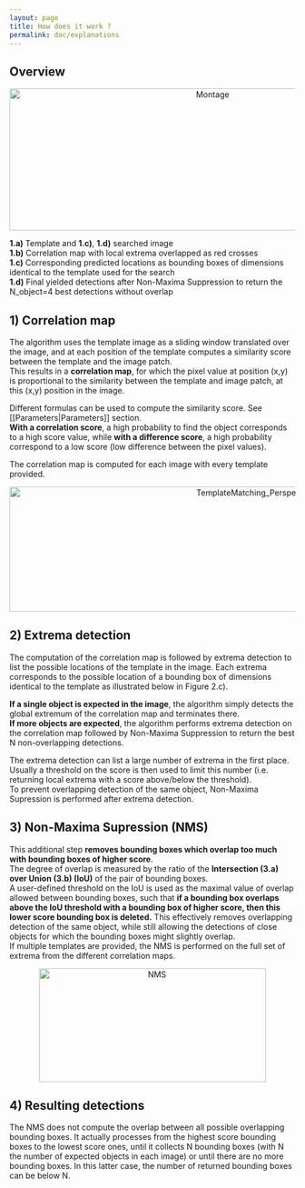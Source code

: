 ```yaml
---
layout: page
title: How does it work ?
permalink: doc/explanations
---
```


## Overview
<p align="center">
<img src="https://github.com/LauLauThom/MultiTemplateMatching/blob/master/Images/TemplateMatching_Montage.png" alt="Montage" width="700" height="250">
</p>

__1.a)__ Template and __1.c)__, __1.d)__ searched image  
__1.b)__ Correlation map with local extrema overlapped as red crosses  
__1.c)__ Corresponding predicted locations as bounding boxes of dimensions identical to the template used for the search  
__1.d)__ Final yielded detections after Non-Maxima Suppression to return the N_object=4 best detections without overlap 

## 1) Correlation map  
The algorithm uses the template image as a sliding window translated over the image, and at each position of the template computes a similarity score between the template and the image patch.  
This results in a __correlation map__, for which the pixel value at position (x,y) is proportional to the similarity between the template and image patch, at this (x,y) position in the image.   

Different formulas can be used to compute the similarity score. See [[Parameters|Parameters]] section.  
__With a correlation score__, a high probability to find the object corresponds to a high score value, while 
__with a difference score__, a high probability correspond to a low score (low difference between the pixel values).

The correlation map is computed for each image with every template provided.  

<p align="center">
<img src="https://github.com/LauLauThom/MultiTemplateMatching/blob/master/Images/TemplateMatching.png" alt="TemplateMatching_Perspective" width="850" height="220">
</p>

## 2) Extrema detection
The computation of the correlation map is followed by extrema detection to list the possible locations of the template in the image. Each extrema corresponds to the possible location of a bounding box of dimensions identical to the template as illustrated below in Figure 2.c).  

__If a single object is expected in the image__, the algorithm simply detects the global extremum of the correlation map and terminates there.   
__If more objects are expected__, the algorithm performs extrema detection on the correlation map followed by Non-Maxima Suppression to return the best N non-overlapping detections.

The extrema detection can list a large number of extrema in the first place. Usually a threshold on the score is then used to limit this number (i.e. returning local extrema with a score above/below the threshold).  
To prevent overlapping detection of the same object, Non-Maxima Supression is performed after extrema detection.

## 3) Non-Maxima Supression (NMS) 
This additional step __removes bounding boxes which overlap too much with bounding boxes of higher score__.  
The degree of overlap is measured by the ratio of the __Intersection (3.a) over Union (3.b) (IoU)__ of the pair of bounding boxes.  
A user-defined threshold on the IoU is used as the maximal value of overlap allowed between bounding boxes, such that __if a bounding box overlaps above the IoU threshold with a bounding box of higher score, then this lower score bounding box is deleted.__ This effectively removes overlapping detection of the same object, while still allowing the detections of close objects for which the bounding boxes might slightly overlap.  
If multiple templates are provided, the NMS is performed on the full set of extrema from the different correlation maps.



<p align="center">
<img src="https://github.com/LauLauThom/MultiTemplateMatching/blob/master/Images/NMS.png" alt="NMS" width="400" height="200">
</p>

## 4) Resulting detections
The NMS does not compute the overlap between all possible overlapping bounding boxes. It actually processes from the highest score bounding boxes to the lowest score ones, until it collects N bounding boxes (with N the number of expected objects in each image) or until there are no more bounding boxes. In this latter case, the number of returned bounding boxes can be below N. 